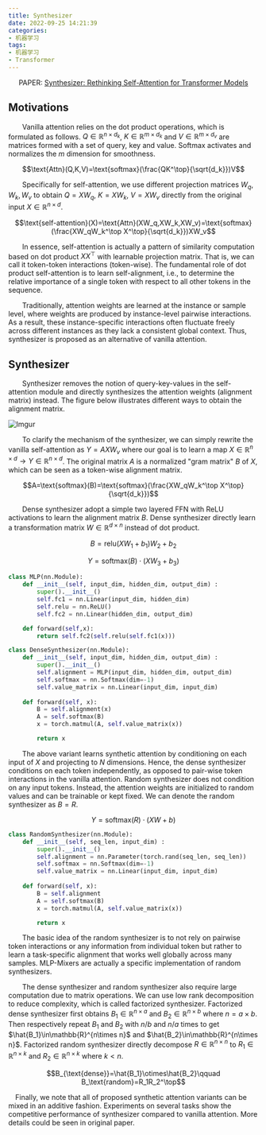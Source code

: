```yaml
---
title: Synthesizer
date: 2022-09-25 14:21:39
categories:
- 机器学习
tags:
- 机器学习
- Transformer
---
```


<center>PAPER: <a href="https://arxiv.org/abs/2005.00743">Synthesizer: Rethinking Self-Attention for Transformer Models</a></center>

## Motivations
&emsp;&emsp;Vanilla attention relies on the dot product operations, which is formulated as follows. $Q\in\mathbb{R}^{n\times d_k}$, $K\in\mathbb{R}^{m\times d_k}$ and $V\in\mathbb{R}^{m\times d_v}$ are matrices formed with a set of query, key and value. Softmax activates and normalizes the $m$ dimension for smoothness.

$$\text{Attn}(Q,K,V)=\text{softmax}(\frac{QK^\top}{\sqrt{d_k}})V$$

&emsp;&emsp;Specifically for self-attention, we use different projection matrices $W_q,W_k,W_v$ to obtain $Q=XW_q$, $K=XW_k$, $V=XW_v$ directly from the original input $X\in\mathbb{R}^{n\times d}$.

$$\text{self-attention}(X)=\text{Attn}(XW_q,XW_k,XW_v)=\text{softmax}(\frac{XW_qW_k^\top X^\top}{\sqrt{d_k}})XW_v$$

&emsp;&emsp;In essence, self-attention is actually a pattern of similarity computation based on dot product $XX^\top$ with learnable projection matrix. That is, we can call it token-token interactions (token-wise). The fundamental role of dot product self-attention is to learn self-alignment, i.e., to determine the relative importance of a single token with respect to all other tokens in the sequence.

&emsp;&emsp;Traditionally, attention weights are learned at the instance or sample level, where weights are produced by instance-level pairwise interactions. As a result, these instance-specific interactions often fluctuate freely across different instances as they lack a consistent global context. Thus, synthesizer is proposed as an alternative of vanilla attention.

## Synthesizer
&emsp;&emsp;Synthesizer removes the notion of query-key-values in the self-attention module and directly synthesizes the attention weights (alignment matrix) instead. The figure below illustrates different ways to obtain the alignment matrix.

![Imgur](https://i.imgur.com/atQFiHS.png)

&emsp;&emsp;To clarify the mechanism of the synthesizer, we can simply rewrite the vanilla self-attention as $Y=AXW_v$ where our goal is to learn a map $X\in\mathbb{R}^{n\times d}\rightarrow Y\in\mathbb{R}^{n\times d}$. The original matrix $A$ is a normalized "gram matrix" $B$ of $X$, which can be seen as a token-wise alignment matrix.

$$A=\text{softmax}(B)=\text{softmax}(\frac{XW_qW_k^\top X^\top}{\sqrt{d_k}})$$

&emsp;&emsp;Dense synthesizer adopt a simple two layered FFN with ReLU activations to learn the alignment matrix $B$. Dense synthesizer directly learn a transformation matrix $W\in\mathbb{R}^{d\times n}$ instead of dot product.

$$B=\text{relu}(XW_1+b_1)W_2+b_2$$

$$Y=\text{softmax}(B)\cdot(XW_3+b_3)$$

```python
class MLP(nn.Module):
    def __init__(self, input_dim, hidden_dim, output_dim) :
        super().__init__()
        self.fc1 = nn.Linear(input_dim, hidden_dim)
        self.relu = nn.ReLU()
        self.fc2 = nn.Linear(hidden_dim, output_dim)

    def forward(self,x):
        return self.fc2(self.relu(self.fc1(x)))

class DenseSynthesizer(nn.Module):
    def __init__(self, input_dim, hidden_dim, output_dim) :
        super().__init__()
        self.alignment = MLP(input_dim, hidden_dim, output_dim)
        self.softmax = nn.Softmax(dim=-1)
        self.value_matrix = nn.Linear(input_dim, input_dim)
    
    def forward(self, x):
        B = self.alignment(x)
        A = self.softmax(B)
        x = torch.matmul(A, self.value_matrix(x))

        return x
```

&emsp;&emsp;The above variant learns synthetic attention by conditioning on each input of $X$ and projecting to $N$ dimensions. Hence, the dense synthesizer conditions on each token independently, as opposed to pair-wise token interactions in the vanilla attention. Random synthesizer does not condition on any input tokens. Instead, the attention weights are initialized to random values and can be trainable or kept fixed. We can denote the random synthesizer as $B=R$.

$$Y=\text{softmax}(R)\cdot (XW+b)$$

```python
class RandomSynthesizer(nn.Module):
    def __init__(self, seq_len, input_dim) :
        super().__init__()
        self.alignment = nn.Parameter(torch.rand(seq_len, seq_len))
        self.softmax = nn.Softmax(dim=-1)
        self.value_matrix = nn.Linear(input_dim, input_dim)
    
    def forward(self, x):
        B = self.alignment
        A = self.softmax(B)
        x = torch.matmul(A, self.value_matrix(x))

        return x
```

&emsp;&emsp;The basic idea of the random synthesizer is to not rely on pairwise token interactions or any information from individual token but rather to learn a task-specific alignment that works well globally across many samples. MLP-Mixers are actually a specific implementation of random synthesizers.

&emsp;&emsp;The dense synthesizer and random synthesizer also require large computation due to matrix operations. We can use low rank decomposition to reduce complexity, which is called factorized synthesizer. Factorized dense synthesizer first obtains $B_1\in\mathbb{R}^{n\times a}$ and $B_2\in\mathbb{R}^{n\times b}$ where $n=a\times b$. Then respectively repeat $B_1$ and $B_2$ with $n/b$ and $n/a$ times to get $\hat{B_1}\in\mathbb{R}^{n\times n}$ and $\hat{B_2}\in\mathbb{R}^{n\times n}$. Factorized random synthesizer directly decompose $R\in\mathbb{R}^{n\times n}$ to $R_1\in\mathbb{R}^{n\times k}$ and $R_2\in\mathbb{R}^{n\times k}$ where $k<n$.

$$B_{\text{dense}}=\hat{B_1}\otimes\hat{B_2}\qquad B_\text{random}=R_1R_2^\top$$

&emsp;Finally, we note that all of proposed synthetic attention variants can be mixed in an additive fashion. Experiments on several tasks show the competitive performance of synthesizer compared to vanilla attention. More details could be seen in original paper.
